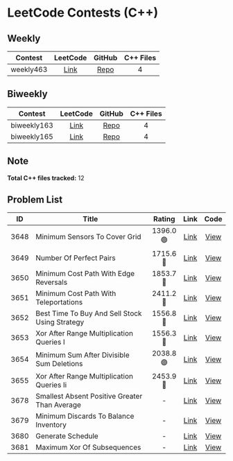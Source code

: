 # LeetCode Contests (C++)

## Weekly

| Contest | LeetCode | GitHub | C++ Files |
|:-------:|:--------:|:------:|:---------:|
| weekly463 | [Link](https://leetcode.com/contest/weekly-contest-463/) | [Repo](https://github.com/cyc6221/leetcode/tree/main/contests/weekly463) | 4 |

## Biweekly

| Contest | LeetCode | GitHub | C++ Files |
|:-------:|:--------:|:------:|:---------:|
| biweekly163 | [Link](https://leetcode.com/contest/biweekly-contest-163/) | [Repo](https://github.com/cyc6221/leetcode/tree/main/contests/biweekly163) | 4 |
| biweekly165 | [Link](https://leetcode.com/contest/biweekly-contest-165/) | [Repo](https://github.com/cyc6221/leetcode/tree/main/contests/biweekly165) | 4 |

## Note

**Total C++ files tracked:** 12

## Problem List

| ID | Title | Rating | Link | Code |
|:--:|-------|:------:|:----:|:----:|
| 3648 | Minimum Sensors To Cover Grid | 1396.0<br>🟢 | [Link](https://leetcode.com/problems/minimum-sensors-to-cover-grid/) | [View](./contests/3648.minimum-sensors-to-cover-grid.cpp) |
| 3649 | Number Of Perfect Pairs | 1715.6<br>🔵 | [Link](https://leetcode.com/problems/number-of-perfect-pairs/) | [View](./contests/3649.number-of-perfect-pairs.cpp) |
| 3650 | Minimum Cost Path With Edge Reversals | 1853.7<br>🔵 | [Link](https://leetcode.com/problems/minimum-cost-path-with-edge-reversals/) | [View](./contests/3650.minimum-cost-path-with-edge-reversals.cpp) |
| 3651 | Minimum Cost Path With Teleportations | 2411.2<br>🔴 | [Link](https://leetcode.com/problems/minimum-cost-path-with-teleportations/) | [View](./contests/3651.minimum-cost-path-with-teleportations.cpp) |
| 3652 | Best Time To Buy And Sell Stock Using Strategy | 1556.8<br>🔷 | [Link](https://leetcode.com/problems/best-time-to-buy-and-sell-stock-using-strategy/) | [View](./contests/3652.best-time-to-buy-and-sell-stock-using-strategy.cpp) |
| 3653 | Xor After Range Multiplication Queries I | 1556.3<br>🔷 | [Link](https://leetcode.com/problems/xor-after-range-multiplication-queries-i/) | [View](./contests/3653.xor-after-range-multiplication-queries-i.cpp) |
| 3654 | Minimum Sum After Divisible Sum Deletions | 2038.8<br>🟣 | [Link](https://leetcode.com/problems/minimum-sum-after-divisible-sum-deletions/) | [View](./contests/3654.minimum-sum-after-divisible-sum-deletions.cpp) |
| 3655 | Xor After Range Multiplication Queries Ii | 2453.9<br>🔴 | [Link](https://leetcode.com/problems/xor-after-range-multiplication-queries-ii/) | [View](./contests/3655.xor-after-range-multiplication-queries-ii.cpp) |
| 3678 | Smallest Absent Positive Greater Than Average | - | [Link](https://leetcode.com/problems/smallest-absent-positive-greater-than-average/) | [View](./contests/3678.smallest-absent-positive-greater-than-average.cpp) |
| 3679 | Minimum Discards To Balance Inventory | - | [Link](https://leetcode.com/problems/minimum-discards-to-balance-inventory/) | [View](./contests/3679.minimum-discards-to-balance-inventory.cpp) |
| 3680 | Generate Schedule | - | [Link](https://leetcode.com/problems/generate-schedule/) | [View](./contests/3680.generate-schedule.cpp) |
| 3681 | Maximum Xor Of Subsequences | - | [Link](https://leetcode.com/problems/maximum-xor-of-subsequences/) | [View](./contests/3681.maximum-xor-of-subsequences.cpp) |
